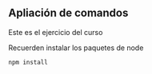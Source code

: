 ## Apliación de comandos

Este es el ejercicio del curso


Recuerden instalar los paquetes de node

```
npm install
```
